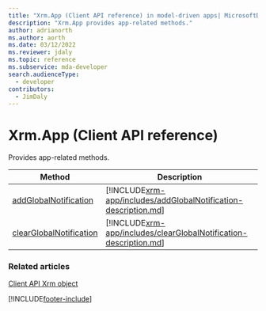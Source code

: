 ```yaml
---
title: "Xrm.App (Client API reference) in model-driven apps| MicrosoftDocs"
description: "Xrm.App provides app-related methods."
author: adrianorth
ms.author: aorth
ms.date: 03/12/2022
ms.reviewer: jdaly
ms.topic: reference
ms.subservice: mda-developer
search.audienceType: 
  - developer
contributors:
  - JimDaly
---
```

# Xrm.App (Client API reference)

Provides app-related methods. 

|Method |Description |
|---|---|
|[addGlobalNotification](xrm-app/addGlobalNotification.md)|[!INCLUDE[xrm-app/includes/addGlobalNotification-description.md](xrm-app/includes/addGlobalNotification-description.md)]|
|[clearGlobalNotification](xrm-app/clearGlobalNotification.md)|[!INCLUDE[xrm-app/includes/clearGlobalNotification-description.md](xrm-app/includes/clearGlobalNotification-description.md)]|


### Related articles

[Client API Xrm object](../clientapi-xrm.md)





[!INCLUDE[footer-include](../../../../includes/footer-banner.md)]
